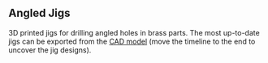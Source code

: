 ## Angled Jigs

3D printed jigs for drilling angled holes in brass parts.  The most up-to-date jigs can be exported from the [CAD model](https://a360.co/3HCbeUA) (move the timeline to the end to uncover the jig designs).
